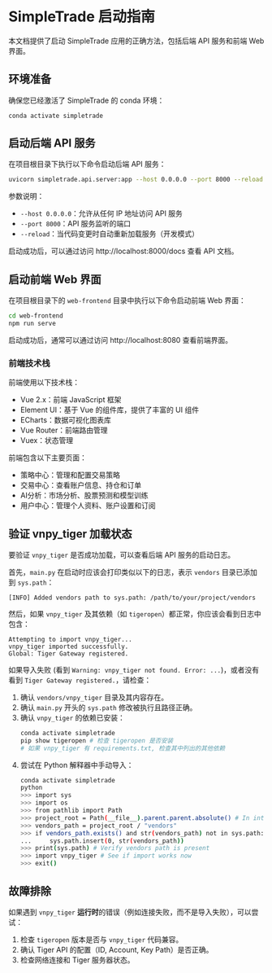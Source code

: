 # SimpleTrade 启动指南

本文档提供了启动 SimpleTrade 应用的正确方法，包括后端 API 服务和前端 Web 界面。

## 环境准备

确保您已经激活了 SimpleTrade 的 conda 环境：

```bash
conda activate simpletrade
```

## 启动后端 API 服务

在项目根目录下执行以下命令启动后端 API 服务：

```bash
uvicorn simpletrade.api.server:app --host 0.0.0.0 --port 8000 --reload
```

参数说明：
- `--host 0.0.0.0`：允许从任何 IP 地址访问 API 服务
- `--port 8000`：API 服务监听的端口
- `--reload`：当代码变更时自动重新加载服务（开发模式）

启动成功后，可以通过访问 http://localhost:8000/docs 查看 API 文档。

## 启动前端 Web 界面

在项目根目录下的 `web-frontend` 目录中执行以下命令启动前端 Web 界面：

```bash
cd web-frontend
npm run serve
```

启动成功后，通常可以通过访问 http://localhost:8080 查看前端界面。

### 前端技术栈

前端使用以下技术栈：

- Vue 2.x：前端 JavaScript 框架
- Element UI：基于 Vue 的组件库，提供了丰富的 UI 组件
- ECharts：数据可视化图表库
- Vue Router：前端路由管理
- Vuex：状态管理

前端包含以下主要页面：

- 策略中心：管理和配置交易策略
- 交易中心：查看账户信息、持仓和订单
- AI分析：市场分析、股票预测和模型训练
- 用户中心：管理个人资料、账户设置和订阅

## 验证 vnpy_tiger 加载状态

要验证 `vnpy_tiger` 是否成功加载，可以查看后端 API 服务的启动日志。

首先，`main.py` 在启动时应该会打印类似以下的日志，表示 `vendors` 目录已添加到 `sys.path`：
```
[INFO] Added vendors path to sys.path: /path/to/your/project/vendors
```

然后，如果 `vnpy_tiger` 及其依赖（如 `tigeropen`）都正常，你应该会看到日志中包含：
```
Attempting to import vnpy_tiger...
vnpy_tiger imported successfully.
Global: Tiger Gateway registered.
```

如果导入失败 (看到 `Warning: vnpy_tiger not found. Error: ...`)，或者没有看到 `Tiger Gateway registered.`，请检查：

1. 确认 `vendors/vnpy_tiger` 目录及其内容存在。
2. 确认 `main.py` 开头的 `sys.path` 修改被执行且路径正确。
3. 确认 `vnpy_tiger` 的依赖已安装：
   ```bash
   conda activate simpletrade
   pip show tigeropen # 检查 tigeropen 是否安装
   # 如果 vnpy_tiger 有 requirements.txt, 检查其中列出的其他依赖
   ```
4. 尝试在 Python 解释器中手动导入：
   ```bash
   conda activate simpletrade
   python
   >>> import sys
   >>> import os
   >>> from pathlib import Path
   >>> project_root = Path(__file__).parent.parent.absolute() # In interpreter, adjust path manually if needed
   >>> vendors_path = project_root / "vendors"
   >>> if vendors_path.exists() and str(vendors_path) not in sys.path:
   ...     sys.path.insert(0, str(vendors_path))
   >>> print(sys.path) # Verify vendors path is present
   >>> import vnpy_tiger # See if import works now
   >>> exit()
   ```

## 故障排除

如果遇到 `vnpy_tiger` **运行时**的错误（例如连接失败，而不是导入失败），可以尝试：

1. 检查 `tigeropen` 版本是否与 `vnpy_tiger` 代码兼容。
2. 确认 Tiger API 的配置（ID, Account, Key Path）是否正确。
3. 检查网络连接和 Tiger 服务器状态。
